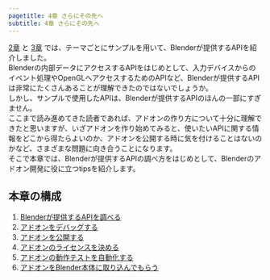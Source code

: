 ```yaml
---
pagetitle: 4章 さらにその先へ
subtitle: 4章 さらにその先へ
---
```



[2章](../chapter_02/index.html) と [3章](../chapter_03/index.html) では、テーマごとにサンプルを用いて、Blenderが提供するAPIを紹介しました。  
Blenderの内部データにアクセスするAPIをはじめとして、入力デバイスからのイベント処理やOpenGLへアクセスするためのAPIなど、Blenderが提供するAPIは非常にたくさんあることが理解できたのではないでしょうか。  
しかし、サンプルで使用したAPIは、Blenderが提供するAPIのほんの一部にすぎません。  
ここまで読み進めてきた読者であれば、アドオンの作り方について十分に理解できたと思いますが、いざアドオンを作り始めてみると、使いたいAPIに関する情報をどこから得たらよいのか、アドオンを公開する時に気を付けることはないのかなど、さまざまな問題に向き合うことになります。  
そこで本章では、Blenderが提供するAPIの調べ方をはじめとして、Blenderのアドオン開発に役に立つtipsを紹介します。


## 本章の構成

1. [Blenderが提供するAPIを調べる](01_Research_official_Blender_API_for_Add-on.html)
2. [アドオンをデバッグする](02_Debug_Add-on.html)
3. [アドオンを公開する](03_Publish_your_Add-on.html)
4. [アドオンのライセンスを決める](04_Determine_License_of_Add-on.html)
5. [アドオンの動作テストを自動化する](05_Test_Add-on_Automatically.html)
6. [アドオンをBlender本体に取り込んでもらう](06_Commit_your_Add-on_to_Blender.html)
